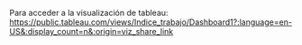 Para acceder a la visualización de tableau: https://public.tableau.com/views/Indice_trabajo/Dashboard1?:language=en-US&:display_count=n&:origin=viz_share_link
